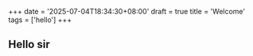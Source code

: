 +++
date = '2025-07-04T18:34:30+08:00'
draft = true
title = 'Welcome'
tags = ['hello']
+++

## Hello sir
